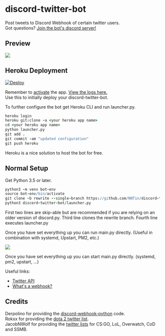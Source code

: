 # discord-twitter-bot
Post tweets to Discord Webhook of certain twitter users.  
Got questions? [Join the bot's discord server!](https://discord.gg/Dkg79tc)


## Preview

[![](img/gif.gif)](https://discord.gg/Dkg79tc)

## Heroku Deployment

[![Deploy](https://www.herokucdn.com/deploy/button.png)](https://heroku.com/deploy)

Remember to [activate](https://i.imgur.com/zOfa0Qm.png) the app. [View the logs here.](https://i.imgur.com/tWBoTuB.png)  
Use this to initially deploy your discord-twitter-bot.

To further configure the bot get Heroku CLI and run launcher.py.

```coffeescript
heroku login
heroku git:clone -a <your heroku app name>
cd <your heroku app name>
python launcher.py
git add .
git commit -am "updated configuration"
git push heroku
```

Heroku is a nice solution to host the bot for free.

## Normal Setup

Get Python 3.5 or later.

```coffeescript
python3 -m venv bot-env
source bot-env/bin/activate
git clone -b rewrite --single-branch https://github.com/NNTin/discord-twitter-bot.git
python3 discord-twitter-bot/launcher.py
```

First two lines are skip-able but are recommended if you are relying on an older version of discord.py.
Third line clones the rewrite branch. Fourth line executes launcher.py

Once you have set everything up you can run main.py directly. (Useful in combination with systemd, Upstart, PM2, etc.)


![](https://i.imgur.com/TdJahu9.png)

Once you have set everything up you can start main.py directly. (systemd, pm2, upstart, ...)

Useful links:
* [Twitter API](https://apps.twitter.com/)
* [What's a webhook?](https://support.discordapp.com/hc/en-us/articles/228383668-Intro-to-Webhooks)


## Credits
Derpolino for providing the [discord-webhook-python](https://github.com/Derpolino/discord-webhooks-python) code.  
Rokxx for providing the [dota 2 twitter list](https://twitter.com/rokxx/lists/dota-2/members).  
JacobNWolf for providing the [twitter lists](https://twitter.com/JacobNWolf/lists/) for CS:GO, LoL, Overwatch, CoD and SSMB.